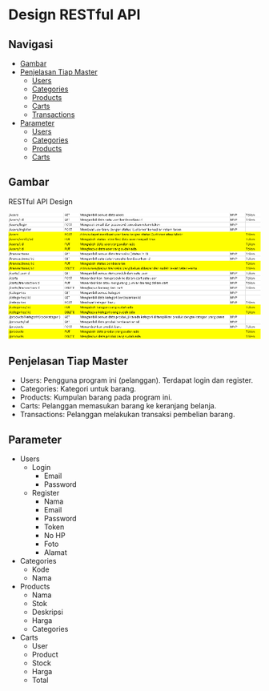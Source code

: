 # Design RESTful API

## Navigasi
- [Gambar](#gambar)
- [Penjelasan Tiap Master](#penjelasan-tiap-master)
  - [Users](#users)
  - [Categories](#categories)
  - [Products](#products)
  - [Carts](#carts)
  - [Transactions](#transactions)
- [Parameter](#parameter)
  - [Users](#users)
  - [Categories](#categories)
  - [Products](#products)
  - [Carts](#carts)

## Gambar
RESTful API Design

![Gambar Design RESTful API](API.PNG)

## Penjelasan Tiap Master
- Users: Pengguna program ini (pelanggan). Terdapat login dan register.
- Categories: Kategori untuk barang.
- Products: Kumpulan barang pada program ini.
- Carts: Pelanggan memasukan barang ke keranjang belanja.
- Transactions: Pelanggan melakukan transaksi pembelian barang.

## Parameter
- Users
  - Login
    - Email
    - Password
  - Register
    - Nama
    - Email
    - Password
    - Token
    - No HP
    - Foto
    - Alamat
- Categories
  - Kode
  - Nama
- Products
  - Nama
  - Stok
  - Deskripsi
  - Harga
  - Categories
- Carts
  - User
  - Product
  - Stock
  - Harga
  - Total
